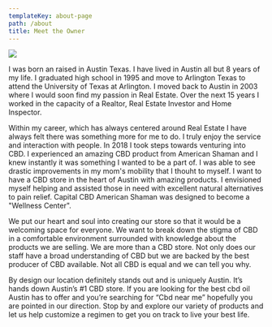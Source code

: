 ```yaml
---
templateKey: about-page
path: /about
title: Meet the Owner
---
```

![](/img/about-cbd-store-owner.jpg)

<p><p><p>

I was born an raised in Austin Texas.  I have lived in Austin all but 8 years of my life.  I graduated high school in 1995 and move to Arlington Texas to attend the University of Texas at Arlington.  I moved back to Austin in 2003 where I would soon find my passion in Real Estate.  Over the next 15 years I worked in the capacity of a Realtor, Real Estate Investor and Home Inspector.

Within my career, which has always centered around Real Estate I have always felt there was something more for me to do.  I truly enjoy the service and interaction with people.  In 2018 I took steps towards venturing into CBD.  I experienced an amazing CBD product from American Shaman and I knew instantly it was something I wanted to be a part of.  I was able to see drastic improvements in my mom's mobility that I thouht to myself.  I want to have a  CBD store in the heart of Austin with amazing products.  I envisioned myself helping and assisted those in need with excellent natural alternatives to pain relief.   Capital CBD American Shaman was designed to become a "Wellness Center".

We put our heart and soul into creating our store so that it would be a welcoming space for everyone. We want to break down the stigma of CBD in a comfortable environment surrounded with knowledge about the products we are selling. We are more than a CBD store. Not only does our staff have a broad understanding of CBD but we are backed by the best producer of CBD available. Not all CBD is equal and we can tell you why.

By design our location definitely stands out and is uniquely Austin. It’s hands down Austin’s #1 CBD store. If you are looking for the best cbd oil Austin has to offer and you’re searching for “Cbd near me” hopefully you are pointed in our direction. Stop by and explore our variety of products and let us help customize a regimen to get you on track to live your best life.